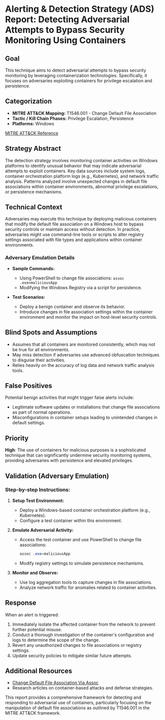 # Alerting & Detection Strategy (ADS) Report: Detecting Adversarial Attempts to Bypass Security Monitoring Using Containers

## Goal
This technique aims to detect adversarial attempts to bypass security monitoring by leveraging containerization technologies. Specifically, it focuses on adversaries exploiting containers for privilege escalation and persistence.

## Categorization
- **MITRE ATT&CK Mapping:** T1546.001 - Change Default File Association
- **Tactic / Kill Chain Phases:** Privilege Escalation, Persistence
- **Platforms:** Windows

[MITRE ATT&CK Reference](https://attack.mitre.org/techniques/T1546/001)

## Strategy Abstract
The detection strategy involves monitoring container activities on Windows platforms to identify unusual behavior that may indicate adversarial attempts to exploit containers. Key data sources include system logs, container orchestration platform logs (e.g., Kubernetes), and network traffic analysis. Patterns analyzed involve unexpected changes in default file associations within container environments, abnormal privilege escalations, or persistence mechanisms.

## Technical Context
Adversaries may execute this technique by deploying malicious containers that modify the default file association on a Windows host to bypass security controls or maintain access without detection. In practice, adversaries might use command-line tools or scripts to alter registry settings associated with file types and applications within container environments.

### Adversary Emulation Details
- **Sample Commands:** 
  - Using PowerShell to change file associations: `assoc .exe=maliciousApp`
  - Modifying the Windows Registry via a script for persistence.
  
- **Test Scenarios:**
  - Deploy a benign container and observe its behavior.
  - Introduce changes in file association settings within the container environment and monitor the impact on host-level security controls.

## Blind Spots and Assumptions
- Assumes that all containers are monitored consistently, which may not be true for all environments.
- May miss detection if adversaries use advanced obfuscation techniques to disguise their activities.
- Relies heavily on the accuracy of log data and network traffic analysis tools.

## False Positives
Potential benign activities that might trigger false alerts include:
- Legitimate software updates or installations that change file associations as part of normal operations.
- Misconfigurations in container setups leading to unintended changes in default settings.
  
## Priority
**High**: The use of containers for malicious purposes is a sophisticated technique that can significantly undermine security monitoring systems, providing adversaries with persistence and elevated privileges.

## Validation (Adversary Emulation)
### Step-by-step Instructions:
1. **Setup Test Environment:**
   - Deploy a Windows-based container orchestration platform (e.g., Kubernetes).
   - Configure a test container within this environment.

2. **Emulate Adversarial Activity:**
   - Access the test container and use PowerShell to change file associations:
     ```powershell
     assoc .exe=maliciousApp
     ```
   - Modify registry settings to simulate persistence mechanisms.

3. **Monitor and Observe:**
   - Use log aggregation tools to capture changes in file associations.
   - Analyze network traffic for anomalies related to container activities.

## Response
When an alert is triggered:
1. Immediately isolate the affected container from the network to prevent further potential misuse.
2. Conduct a thorough investigation of the container's configuration and logs to determine the scope of the change.
3. Revert any unauthorized changes to file associations or registry settings.
4. Update security policies to mitigate similar future attempts.

## Additional Resources
- [Change Default File Association Via Assoc](https://docs.microsoft.com/en-us/windows-server/administration/windows-commands/assoc)
- Research articles on container-based attacks and defense strategies.
  
This report provides a comprehensive framework for detecting and responding to adversarial use of containers, particularly focusing on the manipulation of default file associations as outlined by T1546.001 in the MITRE ATT&CK framework.